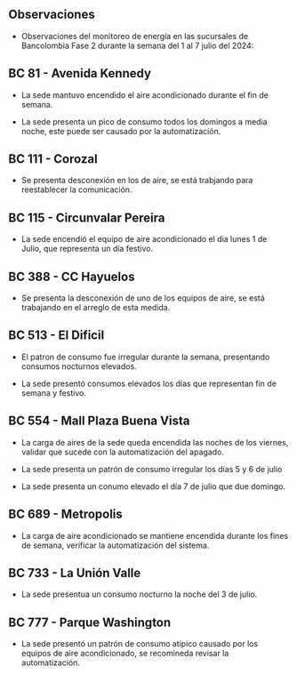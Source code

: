 ## Observaciones

<div align="right">

<!--<span style="font-size: smaller;"> Reporte semanal elaborado 02/01/2024</span> -->

</div>

- Observaciones del monitoreo de energía en las sucursales de Bancolombia Fase 2 durante la semana del 1 al 7 julio del 2024:

<!--## BC 73 - Pereira

<!-- - El lunes 1 de abril la carga de aire acondicionado fue mayor que los otros días -->

 ## BC 81 - Avenida Kennedy

- La sede mantuvo encendido el aire acondicionado durante el fin de semana. 

- La sede presenta un pico de consumo todos los domingos a media noche, este puede ser causado por la automatización.


## BC 111 - Corozal

- Se presenta desconexión en los de aire, se está trabjando para reestablecer la comunicación.

<!-- - La sede presentó un consumo nocturno elevado la noche del 11 de Marzo. -->
<!-- Se corrige novedad de la carga del AA, para el 2 de mayo se puede tomar sede como referencia. Carga del aire era muy pequeña -->
## BC 115 - Circunvalar Pereira

<!-- - La sede mejoró su patrón de consumo.-->

- La sede encendió el equipo de aire acondicionado el dia lunes 1 de Julio, que representa un día festivo.

<!-- -El cambio que presento la sede fue porque se pusieron las cargas de los cajeros que siempre funcionan -->

<!-- - La sede modificó su patrón de consumo histórico a partir del 30 de noviembre de 2023, especialmente en lo que respecta a los consumos nocturnos.-->

<!-- Se normaliza la novedad en la carga de aire acondicionado fuera del horario laboral a partir del 25 de noviembre, lo que resultará en una disminución en el consumo de energía y se reflejará en ahorros.-->
<!--## BC 265 Valle de Lili

- La sede apagó los equipos de aire en una hora más tarde de lo normal respecto a la línea base.-->


<!-- ## BC 332 - Zipaquira

- La sede apagó los equipos de aire en una hora más tarde de lo normal respecto a la línea base, validar si se realizaron trabajos operativos en las noches. -->

<!-- ## BC 367 - Granada Meta 

- La sede normalizó su patrón de consumo.-->

<!--## BC 384 - Anapoima 

- Los días miércoles la sede apaga a el aire acondicionado a las 20:00 horas se sugiere realizar el apagado al igual que los otros días cuya hora es a las 19:00 horas.-->

## BC 388 - CC Hayuelos

- Se presenta la desconexión de uno de los equipos de aire, se está trabajando en el arreglo de esta medida.

<!-- ## BC 478 - Mix Vía 40 

- La sede presenta un consumo nocturno elevado la noche del 24 de abril, verificar si se presentaron trabajos operativos.-->

## BC 513 - El Dificil 

- El patron de consumo fue irregular durante la semana, presentando consumos nocturnos elevados.

- La sede presentó consumos elevados los días que representan fin de semana y festivo.

<!-- - Para la sede se debe validar la instalación de las medidas de los equipos de aire.-->

<!-- - La sede presenta un patrón de consumo irregular, manteniendo el aire encendido en horas nocturnas.-->


<!-- ## BC 516 - Santa Marta

- La sede apagó los equipos de aire horas más tarde de lo normal comparado con la línea base, validar la automatización de los equipos.-->

<!-- ## BC 517 - El Rodadero 

- La sede presenta un consumo nocturno la noche del 19 de junio, validar si se realizaron labores operativas.  -->

 ## BC 554 - Mall Plaza Buena Vista

- La carga de aires de la sede queda encendida las noches de los viernes, validar que sucede con la automatización del apagado.

- La sede presenta un patrón de consumo irregular los días 5 y 6 de julio

- La sede presenta un conumo elevado el día 7 de julio que due domingo.

<!--## BC 681 - Cerete

- Para la noche del 11 de mayo, la sede apagó el sistema de aires más tarde de lo habitual.-->

<!-- - Se está validando la instalación de los equipos de medida del aire acondicionado.

- La sede normalizó su patrón de consumo.-->

<!-- ## BC 687 - Planeta Rica

<!-- - La sede presentó un consumo elevedo durante el fin de semana, el aire acondicionado se enciende de manera parcial, validar si se debe a alguna actividad operativa. -->
<!-- - La sede presentó una desconexión de la medida el día 18 de junio, y se reestableció la comunicación el día 21 de junio. -->

## BC 689 - Metropolis 

- La carga de aire acondicionado se mantiene encendida durante los fines de semana, verificar la automatización del sistema.

## BC 733 - La Unión Valle

- La sede presentua un consumo nocturno la noche del 3 de julio.

<!-- - La sede presenta altos consumos nocturnos durante toda la semana. -->

<!--## BC 772 - Caicedonia

- La sede presenta consumos nocturnos elevado las noches del 5, 6 y 7 de junio, verficar si fue por labores de mantenimiento o problemas en la automatización.-->

<!--## BC 775 - Bulevar 54

- La sede presentó un patrón de consumo atípico, manteniendo la carga de aire encendida durante toda la semana laboral.-->

 ## BC 777 - Parque Washington 

<!-- - La sede presenta consumos noctrunos elevados durante la semana laboral a comparación con los fines de semana, validar si es posible equilibrar esos consumos en el sistema y reducirlos durante la semana.-->

- La sede presentó un patrón de consumo atípico causado por los equipos de aire acondicionado, se recomineda revisar la automatización.

<!-- ## BC 781 - Prado Plaza

- La sede apagó los equipos de aire en una hora más tarde de lo normal respecto a la línea base.-->

<!-- ## BC 802 - Puerto Lopez 

- La sede presenta un pico de consumo el sábado en la mañana.-->